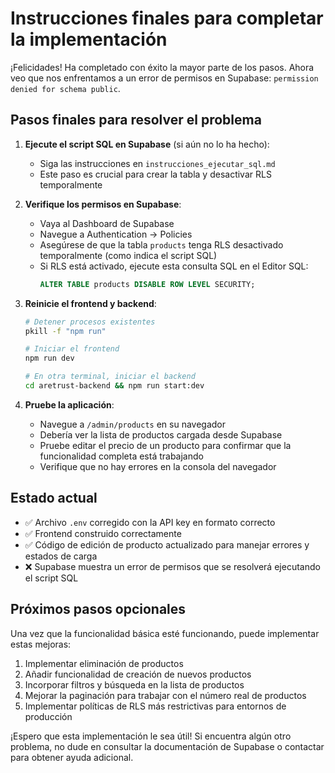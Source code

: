 # Instrucciones finales para completar la implementación

¡Felicidades! Ha completado con éxito la mayor parte de los pasos. Ahora veo que nos enfrentamos a un error de permisos en Supabase: `permission denied for schema public`.

## Pasos finales para resolver el problema

1. **Ejecute el script SQL en Supabase** (si aún no lo ha hecho):
   - Siga las instrucciones en `instrucciones_ejecutar_sql.md`
   - Este paso es crucial para crear la tabla y desactivar RLS temporalmente

2. **Verifique los permisos en Supabase**:
   - Vaya al Dashboard de Supabase
   - Navegue a Authentication → Policies
   - Asegúrese de que la tabla `products` tenga RLS desactivado temporalmente (como indica el script SQL)
   - Si RLS está activado, ejecute esta consulta SQL en el Editor SQL:
     ```sql
     ALTER TABLE products DISABLE ROW LEVEL SECURITY;
     ```

3. **Reinicie el frontend y backend**:
   ```bash
   # Detener procesos existentes
   pkill -f "npm run"
   
   # Iniciar el frontend
   npm run dev
   
   # En otra terminal, iniciar el backend
   cd aretrust-backend && npm run start:dev
   ```

4. **Pruebe la aplicación**:
   - Navegue a `/admin/products` en su navegador
   - Debería ver la lista de productos cargada desde Supabase
   - Pruebe editar el precio de un producto para confirmar que la funcionalidad completa está trabajando
   - Verifique que no hay errores en la consola del navegador

## Estado actual

- ✅ Archivo `.env` corregido con la API key en formato correcto
- ✅ Frontend construido correctamente
- ✅ Código de edición de producto actualizado para manejar errores y estados de carga
- ❌ Supabase muestra un error de permisos que se resolverá ejecutando el script SQL

## Próximos pasos opcionales

Una vez que la funcionalidad básica esté funcionando, puede implementar estas mejoras:

1. Implementar eliminación de productos
2. Añadir funcionalidad de creación de nuevos productos
3. Incorporar filtros y búsqueda en la lista de productos
4. Mejorar la paginación para trabajar con el número real de productos
5. Implementar políticas de RLS más restrictivas para entornos de producción

¡Espero que esta implementación le sea útil! Si encuentra algún otro problema, no dude en consultar la documentación de Supabase o contactar para obtener ayuda adicional. 
